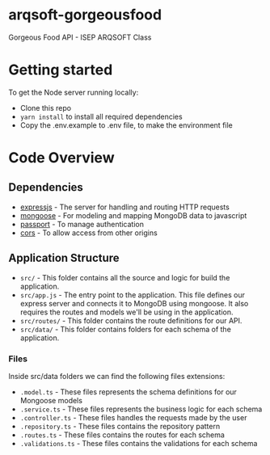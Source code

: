 # arqsoft-gorgeousfood
Gorgeous Food API - ISEP ARQSOFT Class

# Getting started

To get the Node server running locally:

- Clone this repo
- `yarn install` to install all required dependencies
- Copy the .env.example to .env file, to make the environment file

# Code Overview

## Dependencies

- [expressjs](https://github.com/expressjs/express) - The server for handling and routing HTTP requests
- [mongoose](https://github.com/Automattic/mongoose) - For modeling and mapping MongoDB data to javascript 
- [passport](https://github.com/jaredhanson/passport) - To manage authentication
- [cors](https://github.com/expressjs/cors) - To allow access from other origins

## Application Structure

- `src/` - This folder contains all the source and logic for build the application.
- `src/app.js` - The entry point to the application. This file defines our express server and connects it to MongoDB using mongoose. It also requires the routes and models we'll be using in the application.
- `src/routes/` - This folder contains the route definitions for our API.
- `src/data/` - This folder contains folders for each schema of the application.

### Files

Inside src/data folders we can find the following files extensions:

- `.model.ts` - These files represents the schema definitions for our Mongoose models
- `.service.ts` - These files represents the business logic for each schema
- `.controller.ts` - These files handles the requests made by the user
- `.repository.ts` - These files contains the repository pattern
- `.routes.ts` - These files contains the routes for each schema
- `.validations.ts` - These files contains the validations for each schema



